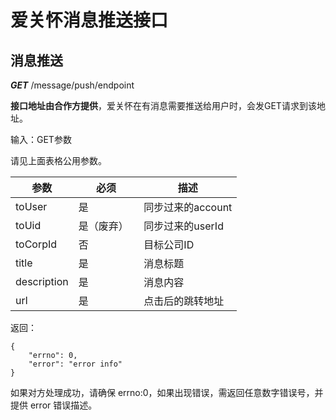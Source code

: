 # 爱关怀消息推送接口


## 消息推送

***GET*** /message/push/endpoint

**接口地址由合作方提供**，爱关怀在有消息需要推送给用户时，会发GET请求到该地址。

输入：GET参数

请见上面表格公用参数。

参数 | 必须 | 描述
----|------|----
toUser | 是  | 同步过来的account
toUid |  是（废弃）  | 同步过来的userId
toCorpId |  否  | 目标公司ID
title | 是  | 消息标题
description | 是  | 消息内容
url | 是  | 点击后的跳转地址


返回：

```
{
	"errno": 0,
	"error": "error info"
}
```


如果对方处理成功，请确保 errno:0，如果出现错误，需返回任意数字错误号，并提供 error 错误描述。

